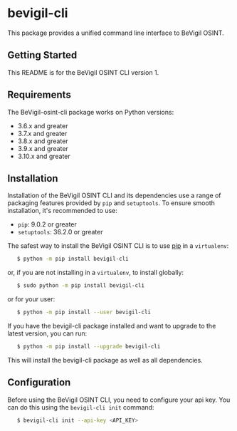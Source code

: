 bevigil-cli
=================

This package provides a unified command line interface to BeVigil OSINT.

Getting Started
---------------

This README is for the BeVigil OSINT CLI version 1.

Requirements
------------

The BeVigil-osint-cli package works on Python versions:

-  3.6.x and greater
-  3.7.x and greater
-  3.8.x and greater
-  3.9.x and greater
-  3.10.x and greater

Installation
------------
Installation of the BeVigil OSINT CLI and its dependencies use a range of packaging
features provided by ``pip`` and ``setuptools``. To ensure smooth installation,
it's recommended to use:

- ``pip``: 9.0.2 or greater
- ``setuptools``: 36.2.0 or greater

The safest way to install the BeVigil OSINT CLI is to use [pip](https://pip.pypa.io/en/stable/) in a ``virtualenv``:



```bash
   $ python -m pip install bevigil-cli
```

or, if you are not installing in a ``virtualenv``, to install globally:

```bash
   $ sudo python -m pip install bevigil-cli
```

or for your user:

```bash
   $ python -m pip install --user bevigil-cli
```

If you have the bevigil-cli package installed and want to upgrade to the
latest version, you can run:

```bash
   $ python -m pip install --upgrade bevigil-cli
```

This will install the bevigil-cli package as well as all dependencies.

Configuration
------------

Before using the BeVigil OSINT CLI, you need to configure your api key.
You can do this using the ``bevigil-cli init`` command:

```bash
   $ bevigil-cli init --api-key <API_KEY>
```
